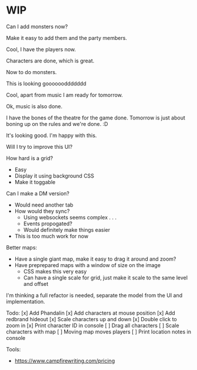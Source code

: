 # WIP

Can I add monsters now?

Make it easy to add them and the party members.

Cool, I have the players now.

Characters are done, which is great.

Now to do monsters.

This is looking gooooooddddddd

Cool, apart from music I am ready for tomorrow.

Ok, music is also done.

I have the bones of the theatre for the game done. Tomorrow is just about boning up on the rules and we're done. :D

It's looking good. I'm happy with this.

Will I try to improve this UI?

How hard is a grid?
- Easy
- Display it using background CSS
- Make it toggable

Can I make a DM version?
- Would need another tab
- How would they sync?
    - Using websockets seems complex . . .
    - Events propogated?
    - Would definitely make things easier
- This is too much work for now

Better maps:
- Have a single giant map, make it easy to drag it around and zoom?
- Have preprepared maps with a window of size on the image
    - CSS makes this very easy
    - Can have a single scale for grid, just make it scale to the same level and offset

I'm thinking a full refactor is needed, separate the model from the UI and implementation.



Todo:
[x] Add Phandalin
[x] Add characters at mouse position
[x] Add redbrand hideout
[x] Scale characters up and down
[x] Double click to zoom in
[x] Print character ID in console
[ ] Drag all characters
[ ] Scale characters with map
[ ] Moving map moves players
[ ] Print location notes in console



Tools:
- https://www.campfirewriting.com/pricing